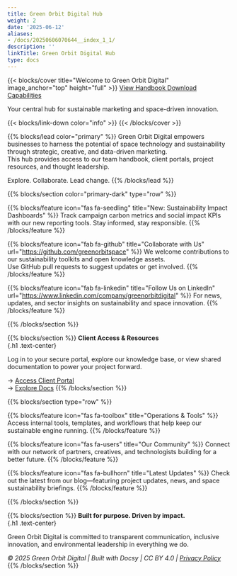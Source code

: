 ```yaml
---
title: Green Orbit Digital Hub
weight: 2
date: '2025-06-12'
aliases:
- /docs/20250606070644__index_1_1/
description: ''
linkTitle: Green Orbit Digital Hub
type: docs
---
```


{{< blocks/cover title="Welcome to Green Orbit Digital" image_anchor="top" height="full" >}}
<a class="btn btn-lg btn-primary me-3 mb-4" href="/about/handbook/">
  View Handbook <i class="fas fa-book-open ms-2"></i>
</a>
<a class="btn btn-lg btn-secondary me-3 mb-4" href="/capabilities/">
  Download Capabilities <i class="fas fa-download ms-2 "></i>
</a>
<p class="lead mt-5">Your central hub for sustainable marketing and space-driven innovation.</p>
{{< blocks/link-down color="info" >}}
{{< /blocks/cover >}}


{{% blocks/lead color="primary" %}}
Green Orbit Digital empowers businesses to harness the potential of space technology and sustainability through strategic, creative, and data-driven marketing.  
This hub provides access to our team handbook, client portals, project resources, and thought leadership.

Explore. Collaborate. Lead change.
{{% /blocks/lead %}}


{{% blocks/section color="primary-dark" type="row" %}}

{{% blocks/feature icon="fas fa-seedling" title="New: Sustainability Impact Dashboards" %}}
Track campaign carbon metrics and social impact KPIs with our new reporting tools.
Stay informed, stay responsible.
{{% /blocks/feature %}}

{{% blocks/feature icon="fab fa-github" title="Collaborate with Us" url="https://github.com/greenorbitspace" %}}
We welcome contributions to our sustainability toolkits and open knowledge assets.  
Use GitHub pull requests to suggest updates or get involved.
{{% /blocks/feature %}}

{{% blocks/feature icon="fab fa-linkedin" title="Follow Us on LinkedIn" url="https://www.linkedin.com/company/greenorbitdigital" %}}
For news, updates, and sector insights on sustainability and space innovation.
{{% /blocks/feature %}}

{{% /blocks/section %}}


{{% blocks/section %}}
**Client Access & Resources**  
{.h1 .text-center}

Log in to your secure portal, explore our knowledge base, or view shared documentation to power your project forward.

→ [Access Client Portal](/clients/)  
→ [Explore Docs](/docs/)
{{% /blocks/section %}}


{{% blocks/section type="row" %}}

{{% blocks/feature icon="fas fa-toolbox" title="Operations & Tools" %}}
Access internal tools, templates, and workflows that help keep our sustainable engine running.
{{% /blocks/feature %}}

{{% blocks/feature icon="fas fa-users" title="Our Community" %}}
Connect with our network of partners, creatives, and technologists building for a better future.
{{% /blocks/feature %}}

{{% blocks/feature icon="fas fa-bullhorn" title="Latest Updates" %}}
Check out the latest from our blog—featuring project updates, news, and space sustainability briefings.
{{% /blocks/feature %}}

{{% /blocks/section %}}


{{% blocks/section %}}
**Built for purpose. Driven by impact.**  
{.h1 .text-center}

Green Orbit Digital is committed to transparent communication, inclusive innovation, and environmental leadership in everything we do.

*© 2025 Green Orbit Digital | Built with Docsy | CC BY 4.0 | [Privacy Policy](/privacy)*
{{% /blocks/section %}}